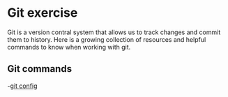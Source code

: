 # Git exercise 
Git is a version contral system that allows us to track changes and commit them to history. 
Here is a growing collection of resources and helpful commands to know when working with git.
## Git commands
-[git config](./Commands/Config.md)